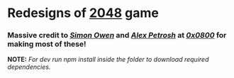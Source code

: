 Redesigns of [2048](https://jamesafk.github.io/2048cupcakes/) game
========================================================================

### Massive credit to [*Simon Owen*](https://github.com/s10wen) and [*Alex Petrosh*](https://github.com/petrosh) at [*0x0800*](https://github.com/0x0800) for making most of these!

**NOTE:** *For dev run npm install inside the folder to download required dependencies.*